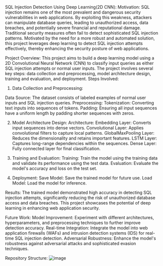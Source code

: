 SQL Injection Detection Using Deep Learning(2D CNN):
Motivation:
SQL injection remains one of the most prevalent and dangerous security vulnerabilities in web applications. By exploiting this weakness, attackers can manipulate database queries, leading to unauthorized access, data breaches, and potentially severe financial and reputational damage. Traditional security measures often fail to detect sophisticated SQL injection patterns. Motivated by the need for a more robust and automated solution, this project leverages deep learning to detect SQL injection attempts effectively, thereby enhancing the security posture of web applications.

Project Overview:
This project aims to build a deep learning model using a 2D Convolutional Neural Network (CNN) to classify input queries as either SQL injection attempts or normal user inputs. The project involves several key steps: data collection and preprocessing, model architecture design, training and evaluation, and deployment.
Steps Involved:
1. Data Collection and Preprocessing:

Data Source: The dataset consists of labeled examples of normal user inputs and SQL injection queries.
Preprocessing:
Tokenization: Converting text inputs into sequences of tokens.
Padding: Ensuring all input sequences have a uniform length by padding shorter sequences with zeros.

2. Model Architecture Design:
Architecture:
Embedding Layer: Converts input sequences into dense vectors.
Convolutional Layer: Applies convolutional filters to capture local patterns.
GlobalMaxPooling Layer: Reduces the dimensionality and retains important features.
LSTM Layer: Captures long-range dependencies within the sequences.
Dense Layer: Fully connected layer for final classification.

3. Training and Evaluation:
Training: Train the model using the training data and validate its performance using the test data.
Evaluation: Evaluate the model's accuracy and loss on the test set.

4. Deployment:
Save Model: Save the trained model for future use.
Load Model: Load the model for inference.

Results:
The trained model demonstrated high accuracy in detecting SQL injection attempts, significantly reducing the risk of unauthorized database access and data breaches. This project showcases the potential of deep learning in enhancing web application security.

Future Work:
Model Improvement: Experiment with different architectures, hyperparameters, and preprocessing techniques to further improve detection accuracy.
Real-time Integration: Integrate the model into web application firewalls (WAFs) and intrusion detection systems (IDS) for real-time SQL injection detection.
Adversarial Robustness: Enhance the model's robustness against adversarial attacks and sophisticated evasion techniques.

Repository Structure:
![image](https://github.com/Chhaya-g/Miniproject/assets/117031436/51ff6ebc-8f7f-4456-8799-b03ea60aa3d2)



